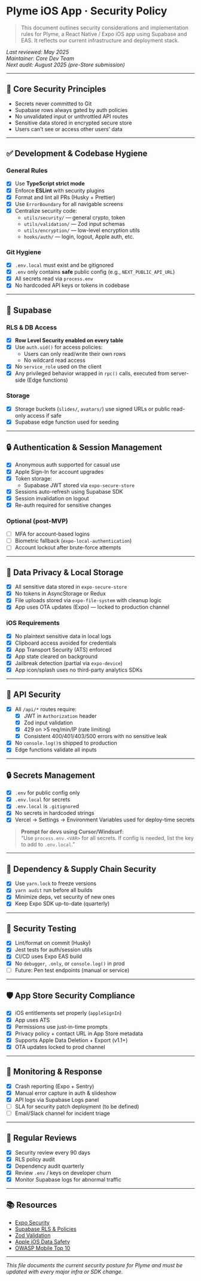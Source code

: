 # Plyme iOS App · Security Policy

> This document outlines security considerations and implementation rules for Plyme, a React Native / Expo iOS app using Supabase and EAS. It reflects our current infrastructure and deployment stack.

_Last reviewed: May 2025  
Maintainer: Core Dev Team  
Next audit: August 2025 (pre-Store submission)_

---

## 🔐 Core Security Principles

- Secrets never committed to Git
- Supabase rows always gated by auth policies
- No unvalidated input or unthrottled API routes
- Sensitive data stored in encrypted secure store
- Users can’t see or access other users’ data

---

## ✅ Development & Codebase Hygiene

### General Rules
- [x] Use **TypeScript strict mode**
- [x] Enforce **ESLint** with security plugins
- [x] Format and lint all PRs (Husky + Prettier)
- [x] Use `ErrorBoundary` for all navigable screens
- [x] Centralize security code:
  - `utils/security/` — general crypto, token
  - `utils/validation/` — Zod input schemas
  - `utils/encryption/` — low-level encryption utils
  - `hooks/auth/` — login, logout, Apple auth, etc.

### Git Hygiene
- [x] `.env.local` must exist and be gitignored
- [x] `.env` only contains **safe** public config (e.g., `NEXT_PUBLIC_API_URL`)
- [x] All secrets read via `process.env`
- [x] No hardcoded API keys or tokens in codebase

---

## 🔐 Supabase

### RLS & DB Access
- [x] **Row Level Security enabled on every table**
- [x] Use `auth.uid()` for access policies:
  - Users can only read/write their own rows
  - No wildcard read access
- [x] No `service_role` used on the client
- [x] Any privileged behavior wrapped in `rpc()` calls, executed from server-side (Edge functions)

### Storage
- [x] Storage buckets (`slides/`, `avatars/`) use signed URLs or public read-only access if safe
- [x] Supabase edge function used for seeding

---

## 🔒 Authentication & Session Management

- [x] Anonymous auth supported for casual use
- [x] Apple Sign-In for account upgrades
- [x] Token storage:
  - Supabase JWT stored via `expo-secure-store`
- [x] Sessions auto-refresh using Supabase SDK
- [x] Session invalidation on logout
- [x] Re-auth required for sensitive changes

### Optional (post-MVP)
- [ ] MFA for account-based logins
- [ ] Biometric fallback (`expo-local-authentication`)
- [ ] Account lockout after brute-force attempts

---

## 🧾 Data Privacy & Local Storage

- [x] All sensitive data stored in `expo-secure-store`
- [x] No tokens in AsyncStorage or Redux
- [x] File uploads stored via `expo-file-system` with cleanup logic
- [x] App uses OTA updates (Expo) — locked to production channel

### iOS Requirements
- [x] No plaintext sensitive data in local logs
- [x] Clipboard access avoided for credentials
- [x] App Transport Security (ATS) enforced
- [x] App state cleared on background
- [x] Jailbreak detection (partial via `expo-device`)
- [x] App icon/splash uses no third-party analytics SDKs

---

## 🔐 API Security

- [x] All `/api/*` routes require:
  - [x] JWT in `Authorization` header
  - [x] Zod input validation
  - [x] 429 on >5 req/min/IP (rate limiting)
  - [x] Consistent 400/401/403/500 errors with no sensitive leak
- [x] No `console.log()`s shipped to production
- [x] Edge functions validate all inputs

---

## 🔒 Secrets Management

- [x] `.env` for public config only
- [x] `.env.local` for secrets
- [x] `.env.local` is `.gitignore`d
- [x] No secrets in hardcoded strings
- [x] Vercel → Settings → Environment Variables used for deploy-time secrets

> **Prompt for devs using Cursor/Windsurf:**  
> “Use `process.env.<VAR>` for all secrets. If config is needed, list the key to add to `.env.local`.”

---

## 🔎 Dependency & Supply Chain Security

- [x] Use `yarn.lock` to freeze versions
- [x] `yarn audit` run before all builds
- [x] Minimize deps, vet security of new ones
- [x] Keep Expo SDK up-to-date (quarterly)

---

## 🚧 Security Testing

- [x] Lint/format on commit (Husky)
- [x] Jest tests for auth/session utils
- [x] CI/CD uses Expo EAS build
- [x] No `debugger`, `.only`, or `console.log()` in prod
- [ ] Future: Pen test endpoints (manual or service)

---

## 🛡 App Store Security Compliance

- [x] iOS entitlements set properly (`appleSignIn`)
- [x] App uses ATS
- [x] Permissions use just-in-time prompts
- [x] Privacy policy + contact URL in App Store metadata
- [x] Supports Apple Data Deletion + Export (v1.1+)
- [x] OTA updates locked to prod channel

---

## 🧪 Monitoring & Response

- [x] Crash reporting (Expo + Sentry)
- [x] Manual error capture in auth & slideshow
- [x] API logs via Supabase Logs panel
- [ ] SLA for security patch deployment (to be defined)
- [ ] Email/Slack channel for incident triage

---

## 🧹 Regular Reviews

- [x] Security review every 90 days
- [x] RLS policy audit
- [x] Dependency audit quarterly
- [x] Review `.env` / keys on developer churn
- [x] Monitor Supabase logs for abnormal traffic

---

## 📚 Resources

- [Expo Security](https://docs.expo.dev/guides/security/)
- [Supabase RLS & Policies](https://supabase.com/docs/guides/auth/row-level-security)
- [Zod Validation](https://zod.dev/)
- [Apple iOS Data Safety](https://developer.apple.com/app-store/data-privacy/)
- [OWASP Mobile Top 10](https://owasp.org/www-project-mobile-top-10/)

---

_This file documents the current security posture for Plyme and must be updated with every major infra or SDK change._